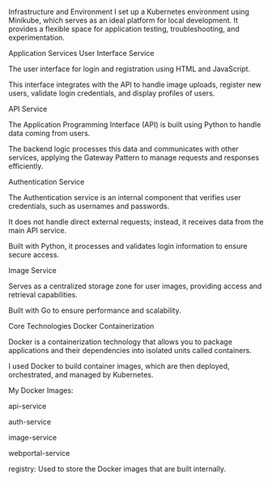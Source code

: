Infrastructure and Environment
I set up a Kubernetes environment using Minikube, which serves as an ideal platform for local development. It provides a flexible space for application testing, troubleshooting, and experimentation.

Application Services
User Interface Service

The user interface for login and registration using HTML and JavaScript.

This interface integrates with the API to handle image uploads, register new users, validate login credentials, and display profiles of users.

API Service

The Application Programming Interface (API) is built using Python to handle data coming from users.

The backend logic processes this data and communicates with other services, applying the Gateway Pattern to manage requests and responses efficiently.

Authentication Service

The Authentication service is an internal component that verifies user credentials, such as usernames and passwords.

It does not handle direct external requests; instead, it receives data from the main API service.

Built with Python, it processes and validates login information to ensure secure access.

Image Service

Serves as a centralized storage zone for user images, providing access and retrieval capabilities.

Built with Go to ensure performance and scalability.

Core Technologies
Docker Containerization

Docker is a containerization technology that allows you to package applications and their dependencies into isolated units called containers.

I used Docker to build container images, which are then deployed, orchestrated, and managed by Kubernetes.

My Docker Images:

api-service

auth-service

image-service

webportal-service

registry: Used to store the Docker images that are built internally.
